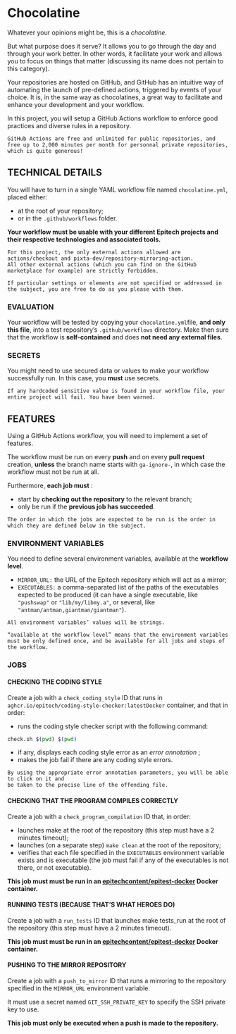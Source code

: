 # Chocolatine

Whatever your opinions might be, this is a _chocolatine_.

But what purpose does it serve? It allows you to go through the day and through your work better. In other words, it facilitate your work and allows you to focus on things that matter (discussing its name does not pertain to this category).

Your repositories are hosted on GitHub, and GitHub has an intuitive way of automating the launch of pre-defined actions, triggered by events of your choice. It is, in the same way as chocolatines, a great way to facilitate and enhance your development and your workflow.

In this project, you will setup a GitHub Actions workflow to enforce good practices and diverse rules in a repository.

```
GitHub Actions are free and unlimited for public repositories, and free up to 2,000 minutes per month for personnal private repositories, which is quite generous!
```

## TECHNICAL DETAILS

You will have to turn in a single YAML workflow file named ```chocolatine.yml```, placed either:

- at the root of your repository;
- or in the ```.github/workflows``` folder.

**Your workflow must be usable with your different Epitech projects and their respective technologies and associated tools.**

```
For this project, the only external actions allowed are actions/checkout and pixta-dev/repository-mirroring-action.
All other external actions (which you can find on the GitHub marketplace for example) are strictly forbidden.
```
```
If particular settings or elements are not specified or addressed in the subject, you are free to do as you please with them.
```
### EVALUATION

Your workflow will be tested by copying your ```chocolatine.yml```file, **and only this file**, into a test repository’s ```.github/workflows``` directory.
Make then sure that the workflow is **self-contained** and does **not need any external files**.

### SECRETS

You might need to use secured data or values to make your workflow successfully run.
In this case, you **must** use secrets.

```
If any hardcoded sensitive value is found in your workflow file, your entire project will fail. You have been warned.
```

## FEATURES

Using a GitHub Actions workflow, you will need to implement a set of features.

The workflow must be run on every **push** and on every **pull request** creation, **unless** the branch name starts with ```ga-ignore-```, in which case the workflow must not be run at all.

Furthermore, **each job must** :

- start by **checking out the repository** to the relevant branch;
- only be run if the **previous job has succeeded**.

```
The order in which the jobs are expected to be run is the order in which they are defined below in the subject.
```
### ENVIRONMENT VARIABLES

You need to define several environment variables, available at the **workflow level**.

- ```MIRROR_URL:``` the URL of the Epitech repository which will act as a mirror;
- ```EXECUTABLES:``` a comma-separated list of the paths of the executables expected to be produced (it can have a single executable, like ```"pushswap"``` or ```"lib/my/libmy.a"```, or several, like ```"antman/antman,giantman/giantman"```).

```
All environment variables’ values will be strings.
```
```
“available at the workflow level” means that the environment variables must be only defined once, and be available for all jobs and steps of the workflow.
```

### JOBS

#### CHECKING THE CODING STYLE

Create a job with a ```check_coding_style``` ID that runs in ```aghcr.io/epitech/coding-style-checker:latestDocker``` container, and that in order:

- runs the coding style checker script with the following command:

```bash
check.sh $(pwd) $(pwd)
```
- if any, displays each coding style error as an _error annotation_ ;
- makes the job fail if there are any coding style errors.

```
By using the appropriate error annotation parameters, you will be able to click on it and
be taken to the precise line of the offending file.
```

#### CHECKING THAT THE PROGRAM COMPILES CORRECTLY

Create a job with a ```check_program_compilation``` ID that, in order:

- launches make at the root of the repository (this step must have a 2 minutes timeout);
- launches (on a separate step) ```make clean``` at the root of the repository;
- verifies that each file specified in the ```EXECUTABLES``` environment variable exists and is executable (the job must fail if any of the executables is not there, or not executable).

**This job must must be run in an [epitechcontent/epitest-docker](https://hub.docker.com/r/epitechcontent/epitest-docker) Docker container.**

#### RUNNING TESTS (BECAUSE THAT’S WHAT HEROES DO)

Create a job with a ```run_tests``` ID that launches make tests_run at the root of the repository (this step must have a 2 minutes timeout).

**This job must must be run in an [epitechcontent/epitest-docker](https://hub.docker.com/r/epitechcontent/epitest-docker) Docker container.**

#### PUSHING TO THE MIRROR REPOSITORY

Create a job with a ```push_to_mirror``` ID that runs a mirroring to the repository specified in the ```MIRROR_URL``` environment variable.

It must use a secret named ```GIT_SSH_PRIVATE_KEY``` to specify the SSH private key to use.

**This job must only be executed when a push is made to the repository.**

